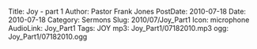 Title: Joy - part 1
Author: Pastor Frank Jones
PostDate: 2010-07-18
Date: 2010-07-18
Category: Sermons
Slug: 2010/07/Joy_Part1
Icon: microphone
AudioLink: Joy_Part1
Tags: JOY
mp3: Joy_Part1/07182010.mp3
ogg: Joy_Part1/07182010.ogg
